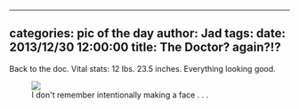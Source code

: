 
---
categories: pic of the day
author: Jad
tags: 
date: 2013/12/30 12:00:00
title: The Doctor? again?!?
---
Back to the doc.  Vital stats: 12 lbs. 23.5 inches.  Everything looking good.

<figure>
<img src="/img/2013/12/30/img_9249_medium.jpg" />
<figcaption>I don't remember intentionally making a face . . .</figcaption>
</figure>
